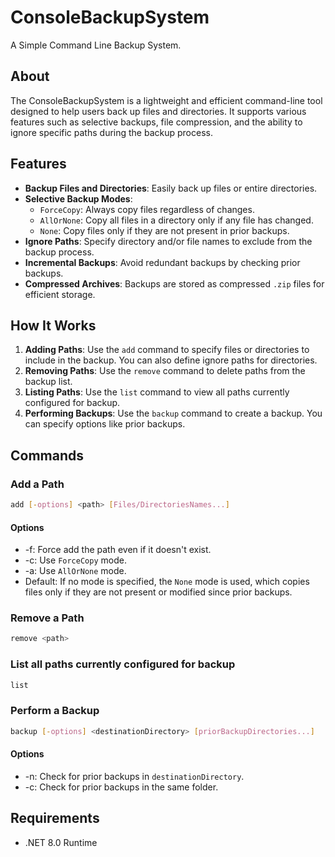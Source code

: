 # ConsoleBackupSystem

A Simple Command Line Backup System.

## About

The ConsoleBackupSystem is a lightweight and efficient command-line tool designed to help users back up files and directories. It supports various features such as selective backups, file compression, and the ability to ignore specific paths during the backup process.

## Features

- **Backup Files and Directories**: Easily back up files or entire directories.
- **Selective Backup Modes**:
  - `ForceCopy`: Always copy files regardless of changes.
  - `AllOrNone`: Copy all files in a directory only if any file has changed.
  - `None`: Copy files only if they are not present in prior backups.
- **Ignore Paths**: Specify directory and/or file names to exclude from the backup process.
- **Incremental Backups**: Avoid redundant backups by checking prior backups.
- **Compressed Archives**: Backups are stored as compressed `.zip` files for efficient storage.

## How It Works

1. **Adding Paths**: Use the `add` command to specify files or directories to include in the backup. You can also define ignore paths for directories.
2. **Removing Paths**: Use the `remove` command to delete paths from the backup list.
3. **Listing Paths**: Use the `list` command to view all paths currently configured for backup.
4. **Performing Backups**: Use the `backup` command to create a backup. You can specify options like prior backups.

## Commands

### Add a Path
```bash 
add [-options] <path> [Files/DirectoriesNames...]
```
#### Options
- -f: Force add the path even if it doesn't exist.
- -c: Use `ForceCopy` mode.
- -a: Use `AllOrNone` mode.
- Default: If no mode is specified, the `None` mode is used, which copies files only if they are not present or modified since prior backups.

### Remove a Path
```bash 
remove <path>
```

### List all paths currently configured for backup
```bash 
list
```

### Perform a Backup
```bash 
backup [-options] <destinationDirectory> [priorBackupDirectories...]
```
#### Options
- -n: Check for prior backups in `destinationDirectory`.
- -c: Check for prior backups in the same folder.

## Requirements
- .NET 8.0 Runtime
